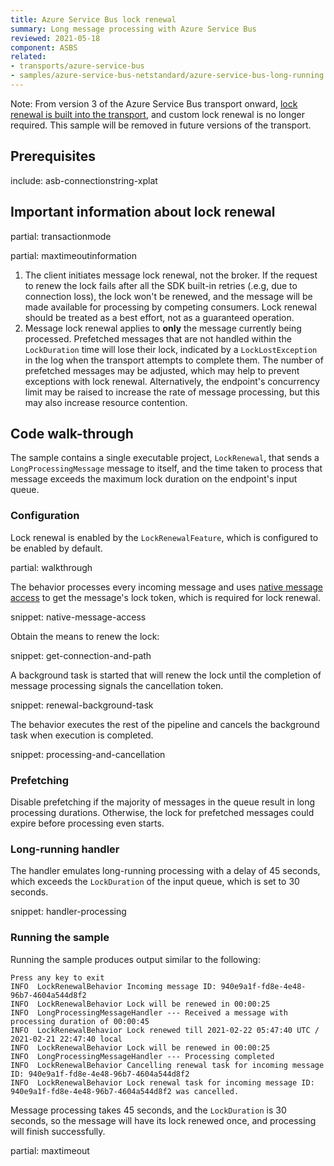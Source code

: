 ```yaml
---
title: Azure Service Bus lock renewal
summary: Long message processing with Azure Service Bus
reviewed: 2021-05-18
component: ASBS
related:
- transports/azure-service-bus
- samples/azure-service-bus-netstandard/azure-service-bus-long-running
---
```


Note: From version 3 of the Azure Service Bus transport onward, [lock renewal is built into the transport](/transports/azure-service-bus/configuration.md#lock-renewal), and custom lock renewal is no longer required. This sample will be removed in future versions of the transport.

## Prerequisites

include: asb-connectionstring-xplat

## Important information about lock renewal

partial: transactionmode

partial: maxtimeoutinformation

1. The client initiates message lock renewal, not the broker. If the request to renew the lock fails after all the SDK built-in retries (.e.g, due to connection loss), the lock won't be renewed, and the message will be made available for processing by competing consumers. Lock renewal should be treated as a best effort, not as a guaranteed operation.
1. Message lock renewal applies to **only** the message currently being processed. Prefetched messages that are not handled within the `LockDuration` time will lose their lock, indicated by a `LockLostException` in the log when the transport attempts to complete them. The number of prefetched messages may be adjusted, which may help to prevent exceptions with lock renewal. Alternatively, the endpoint's concurrency limit may be raised to increase the rate of message processing, but this may also increase resource contention.

## Code walk-through

The sample contains a single executable project, `LockRenewal`, that sends a `LongProcessingMessage` message to itself, and the time taken to process that message exceeds the maximum lock duration on the endpoint's input queue.

### Configuration

Lock renewal is enabled by the `LockRenewalFeature`, which is configured to be enabled by default.

partial: walkthrough

The behavior processes every incoming message and uses [native message access](/transports/azure-service-bus/native-message-access.md) to get the message's lock token, which is required for lock renewal.

snippet: native-message-access

Obtain the means to renew the lock:

snippet: get-connection-and-path

A background task is started that will renew the lock until the completion of message processing signals the cancellation token.

snippet: renewal-background-task

The behavior executes the rest of the pipeline and cancels the background task when execution is completed.

snippet: processing-and-cancellation

### Prefetching

Disable prefetching if the majority of messages in the queue result in long processing durations. Otherwise, the lock for prefetched messages could expire before processing even starts.

### Long-running handler

The handler emulates long-running processing with a delay of 45 seconds, which exceeds the `LockDuration` of the input queue, which is set to 30 seconds.

snippet: handler-processing

### Running the sample

Running the sample produces output similar to the following:

```text
Press any key to exit
INFO  LockRenewalBehavior Incoming message ID: 940e9a1f-fd8e-4e48-96b7-4604a544d8f2
INFO  LockRenewalBehavior Lock will be renewed in 00:00:25
INFO  LongProcessingMessageHandler --- Received a message with processing duration of 00:00:45
INFO  LockRenewalBehavior Lock renewed till 2021-02-22 05:47:40 UTC / 2021-02-21 22:47:40 local
INFO  LockRenewalBehavior Lock will be renewed in 00:00:25
INFO  LongProcessingMessageHandler --- Processing completed
INFO  LockRenewalBehavior Cancelling renewal task for incoming message ID: 940e9a1f-fd8e-4e48-96b7-4604a544d8f2
INFO  LockRenewalBehavior Lock renewal task for incoming message ID: 940e9a1f-fd8e-4e48-96b7-4604a544d8f2 was cancelled.
```

Message processing takes 45 seconds, and the `LockDuration` is 30 seconds, so the message will have its lock renewed once, and processing will finish successfully.

partial: maxtimeout
